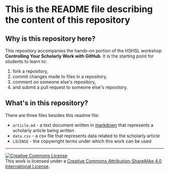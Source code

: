 # This is the README file describing the content of this repository

## Why is this repository here?
This repository accompanies the hands-on portion of the HSHSL workshop **Controlling Your Scholarly Work with GitHub**. It is the starting point for students to learn to:
  1. fork a repository,
  2. commit changes made to files in a repository,
  3. comment on someone else's repository,
  4. and submit a pull request to someone else's repository.


## What's in this repository?
There are three files besides this readme file:
  - `article.md` - a text document written in [markdown](https://help.github.com/articles/markdown-basics/) that represents a scholarly article being written
  - `data.csv` - a csv file that represents data related to the scholarly article
  - `LICENSE` - the copywright terms under which this work can be used


---
<a rel="license" href="http://creativecommons.org/licenses/by-sa/4.0/"><img alt="Creative Commons License" style="border-width:0" src="https://i.creativecommons.org/l/by-sa/4.0/80x15.png" /></a><br />This work is licensed under a <a rel="license" href="http://creativecommons.org/licenses/by-sa/4.0/">Creative Commons Attribution-ShareAlike 4.0 International License</a>.
